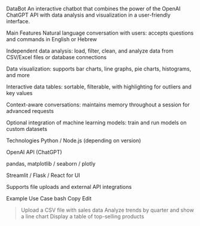 DataBot
An interactive chatbot that combines the power of the OpenAI ChatGPT API with data analysis and visualization in a user-friendly interface.

Main Features
Natural language conversation with users: accepts questions and commands in English or Hebrew

Independent data analysis: load, filter, clean, and analyze data from CSV/Excel files or database connections

Data visualization: supports bar charts, line graphs, pie charts, histograms, and more

Interactive data tables: sortable, filterable, with highlighting for outliers and key values

Context-aware conversations: maintains memory throughout a session for advanced requests

Optional integration of machine learning models: train and run models on custom datasets

Technologies
Python / Node.js (depending on version)

OpenAI API (ChatGPT)

pandas, matplotlib / seaborn / plotly

Streamlit / Flask / React for UI

Supports file uploads and external API integrations

Example Use Case
bash
Copy
Edit
> Upload a CSV file with sales data
> Analyze trends by quarter and show a line chart
> Display a table of top-selling products
